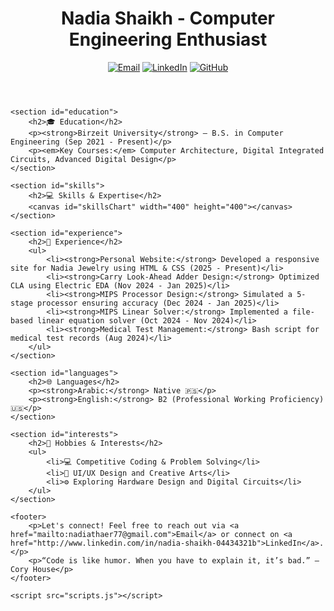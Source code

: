 <!DOCTYPE html>
<html lang="en">
<head>
    <meta charset="UTF-8">
    <meta name="viewport" content="width=device-width, initial-scale=1.0">
    <title>Nadia Shaikh - Computer Engineering Enthusiast</title>
    <link rel="stylesheet" href="styles.css">
    <script src="https://cdn.jsdelivr.net/npm/chart.js"></script>
</head>
<body>
    <header>
        <h1>Nadia Shaikh - Computer Engineering Enthusiast</h1>
        <div class="badges">
            <a href="mailto:nadiathaer77@gmail.com"><img src="https://img.shields.io/badge/Email-nadiathaer77%40gmail.com-D14836?style=flat&logo=gmail&logoColor=white" alt="Email"></a>
            <a href="http://www.linkedin.com/in/nadia-shaikh-04434321b"><img src="https://img.shields.io/badge/LinkedIn-Nadia%20Shaikh-blue?style=flat&logo=linkedin" alt="LinkedIn"></a>
            <a href="https://github.com/NadiaThaer"><img src="https://img.shields.io/badge/GitHub-NadiaThaer-333?style=flat&logo=github" alt="GitHub"></a>
        </div>
    </header>

    <section id="education">
        <h2>🎓 Education</h2>
        <p><strong>Birzeit University</strong> — B.S. in Computer Engineering (Sep 2021 - Present)</p>
        <p><em>Key Courses:</em> Computer Architecture, Digital Integrated Circuits, Advanced Digital Design</p>
    </section>

    <section id="skills">
        <h2>💻 Skills & Expertise</h2>
        <canvas id="skillsChart" width="400" height="400"></canvas>
    </section>

    <section id="experience">
        <h2>💼 Experience</h2>
        <ul>
            <li><strong>Personal Website:</strong> Developed a responsive site for Nadia Jewelry using HTML & CSS (2025 - Present)</li>
            <li><strong>Carry Look-Ahead Adder Design:</strong> Optimized CLA using Electric EDA (Nov 2024 - Jan 2025)</li>
            <li><strong>MIPS Processor Design:</strong> Simulated a 5-stage processor ensuring accuracy (Dec 2024 - Jan 2025)</li>
            <li><strong>MIPS Linear Solver:</strong> Implemented a file-based linear equation solver (Oct 2024 - Nov 2024)</li>
            <li><strong>Medical Test Management:</strong> Bash script for medical test records (Aug 2024)</li>
        </ul>
    </section>

    <section id="languages">
        <h2>🌐 Languages</h2>
        <p><strong>Arabic:</strong> Native 🇵🇸</p>
        <p><strong>English:</strong> B2 (Professional Working Proficiency) 🇺🇸</p>
    </section>

    <section id="interests">
        <h2>🎯 Hobbies & Interests</h2>
        <ul>
            <li>💻 Competitive Coding & Problem Solving</li>
            <li>🎨 UI/UX Design and Creative Arts</li>
            <li>⚙️ Exploring Hardware Design and Digital Circuits</li>
        </ul>
    </section>

    <footer>
        <p>Let's connect! Feel free to reach out via <a href="mailto:nadiathaer77@gmail.com">Email</a> or connect on <a href="http://www.linkedin.com/in/nadia-shaikh-04434321b">LinkedIn</a>.</p>
        <p>“Code is like humor. When you have to explain it, it’s bad.” — Cory House</p>
    </footer>

    <script src="scripts.js"></script>
</body>
</html>
